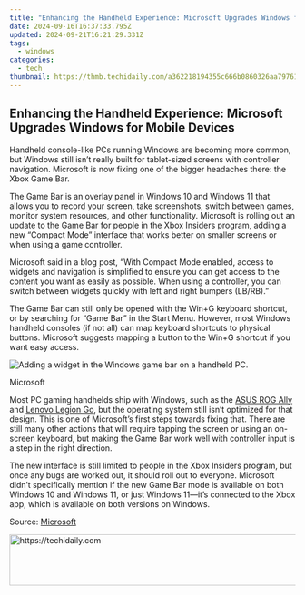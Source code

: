 ```yaml
---
title: "Enhancing the Handheld Experience: Microsoft Upgrades Windows for Mobile Devices"
date: 2024-09-16T16:37:33.795Z
updated: 2024-09-21T16:21:29.331Z
tags:
  - windows
categories:
  - tech
thumbnail: https://thmb.techidaily.com/a362218194355c666b0860326aa79761dfe27d2518f12f424f4610cd1ffe517b.jpg
---
```


## Enhancing the Handheld Experience: Microsoft Upgrades Windows for Mobile Devices

Handheld console-like PCs running Windows are becoming more common, but Windows still isn’t really built for tablet-sized screens with controller navigation. Microsoft is now fixing one of the bigger headaches there: the Xbox Game Bar.

 The Game Bar is an overlay panel in Windows 10 and Windows 11 that allows you to record your screen, take screenshots, switch between games, monitor system resources, and other functionality. Microsoft is rolling out an update to the Game Bar for people in the Xbox Insiders program, adding a new “Compact Mode” interface that works better on smaller screens or when using a game controller.

 Microsoft said in a blog post, “With Compact Mode enabled, access to widgets and navigation is simplified to ensure you can get access to the content you want as easily as possible. When using a controller, you can switch between widgets quickly with left and right bumpers (LB/RB).”

 The Game Bar can still only be opened with the Win+G keyboard shortcut, or by searching for “Game Bar” in the Start Menu. However, most Windows handheld consoles (if not all) can map keyboard shortcuts to physical buttons. Microsoft suggests mapping a button to the Win+G shortcut if you want easy access.

![Adding a widget in the Windows game bar on a handheld PC.](https://static1.howtogeekimages.com/wordpress/wp-content/uploads/2024/08/2408-widgets-80b614204effb964aca0-1536x864.png) 

Microsoft

 Most PC gaming handhelds ship with Windows, such as the [ASUS ROG Ally](https://some-guidance.techidaily.com/2024-approved-streamline-and-shine-the-top-5-video-quality-tools/) and [Lenovo Legion Go](https://buynow-help.techidaily.com/wire-free-wonderment-the-allure-of-m06-headphones/), but the operating system still isn’t optimized for that design. This is one of Microsoft’s first steps towards fixing that. There are still many other actions that will require tapping the screen or using an on-screen keyboard, but making the Game Bar work well with controller input is a step in the right direction.

 The new interface is still limited to people in the Xbox Insiders program, but once any bugs are worked out, it should roll out to everyone. Microsoft didn’t specifically mention if the new Game Bar mode is available on both Windows 10 and Windows 11, or just Windows 11—it’s connected to the Xbox app, which is available on both versions on Windows.

 Source: [Microsoft](https://news.xbox.com/en-us/2024/08/13/compact-mode-is-now-in-game-bar-for-xbox-insiders/)

<ins class="adsbygoogle"
     style="display:block"
     data-ad-format="autorelaxed"
     data-ad-client="ca-pub-7571918770474297"
     data-ad-slot="1223367746"></ins>

<ins class="adsbygoogle"
     style="display:block"
     data-ad-client="ca-pub-7571918770474297"
     data-ad-slot="8358498916"
     data-ad-format="auto"
     data-full-width-responsive="true"></ins>



<!-- affiliate ads begin -->
<a href="https://oneplusfr.sjv.io/c/5597632/1622438/14044" target="_top" id="1622438">
  <img src="//a.impactradius-go.com/display-ad/14044-1622438" border="0" alt="https://techidaily.com" width="728" height="90"/>
</a>
<img height="0" width="0" src="https://oneplusfr.sjv.io/i/5597632/1622438/14044" style="position:absolute;visibility:hidden;" border="0" />
<!-- affiliate ads end -->

